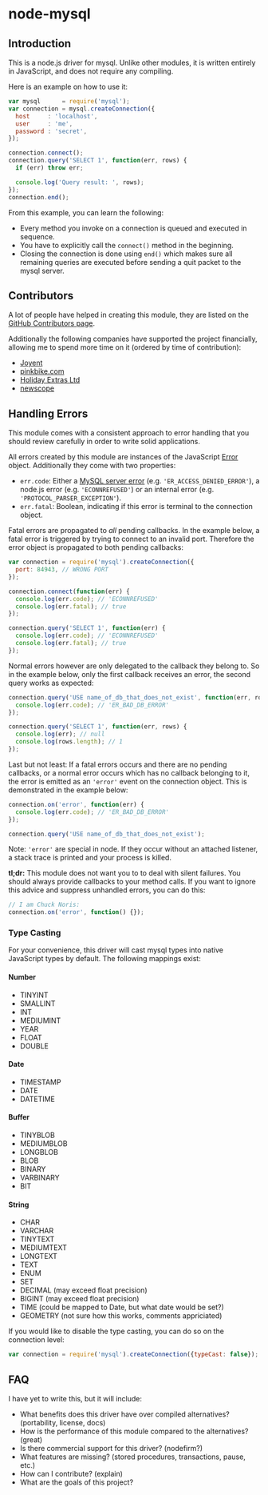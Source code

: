 # node-mysql

## Introduction

This is a node.js driver for mysql. Unlike other modules, it is written
entirely in JavaScript, and does not require any compiling.

Here is an example on how to use it:

```js
var mysql      = require('mysql');
var connection = mysql.createConnection({
  host     : 'localhost',
  user     : 'me',
  password : 'secret',
});

connection.connect();
connection.query('SELECT 1', function(err, rows) {
  if (err) throw err;

  console.log('Query result: ', rows);
});
connection.end();
```

From this example, you can learn the following:

* Every method you invoke on a connection is queued and executed in sequence.
* You have to explicitly call the `connect()` method in the beginning.
* Closing the connection is done using `end()` which makes sure all remaining
  queries are executed before sending a quit packet to the mysql server.

## Contributors

A lot of people have helped in creating this module, they are listed on the
[GitHub Contributors page][].

Additionally the following companies have supported the project financially,
allowing me to spend more time on it (ordered by time of contribution):

* [Joyent](http://www.joyent.com/)
* [pinkbike.com](http://pinkbike.com/)
* [Holiday Extras Ltd](http://pinkbike.com/)
* [newscope](http://newscope.com/)


[GitHub Contributors page]: https://github.com/felixge/node-mysql/graphs/contributors

## Handling Errors

This module comes with a consistent approach to error handling that you should
review carefully in order to write solid applications.

All errors created by this module are instances of the JavaScript [Error][]
object. Additionally they come with two properties:

* `err.code`: Either a [MySQL server error][] (e.g.
  `'ER_ACCESS_DENIED_ERROR'`), a node.js error (e.g. `'ECONNREFUSED'`) or an
  internal error (e.g.  `'PROTOCOL_PARSER_EXCEPTION'`).
* `err.fatal`: Boolean, indicating if this error is terminal to the connection
  object.

[Error]: https://developer.mozilla.org/en/JavaScript/Reference/Global_Objects/Error
[MySQL server error]: http://dev.mysql.com/doc/refman/5.5/en/error-messages-server.html

Fatal errors are propagated to *all* pending callbacks. In the example below, a
fatal error is triggered by trying to connect to an invalid port. Therefore the
error object is propagated to both pending callbacks:

```js
var connection = require('mysql').createConnection({
  port: 84943, // WRONG PORT
});

connection.connect(function(err) {
  console.log(err.code); // 'ECONNREFUSED'
  console.log(err.fatal); // true
});

connection.query('SELECT 1', function(err) {
  console.log(err.code); // 'ECONNREFUSED'
  console.log(err.fatal); // true
});
```

Normal errors however are only delegated to the callback they belong to.  So in
the example below, only the first callback receives an error, the second query
works as expected:

```js
connection.query('USE name_of_db_that_does_not_exist', function(err, rows) {
  console.log(err.code); // 'ER_BAD_DB_ERROR'
});

connection.query('SELECT 1', function(err, rows) {
  console.log(err); // null
  console.log(rows.length); // 1
});
```

Last but not least: If a fatal errors occurs and there are no pending
callbacks, or a normal error occurs which has no callback belonging to it, the
error is emitted as an `'error'` event on the connection object. This is
demonstrated in the example below:

```js
connection.on('error', function(err) {
  console.log(err.code); // 'ER_BAD_DB_ERROR'
});

connection.query('USE name_of_db_that_does_not_exist');
```

Note: `'error'` are special in node. If they occur without an attached
listener, a stack trace is printed and your process is killed.

**tl;dr:** This module does not want you to to deal with silent failures. You
should always provide callbacks to your method calls. If you want to ignore
this advice and suppress unhandled errors, you can do this:

```js
// I am Chuck Noris:
connection.on('error', function() {});
```

### Type Casting

For your convenience, this driver will cast mysql types into native JavaScript
types by default. The following mappings exist:

#### Number

* TINYINT
* SMALLINT
* INT
* MEDIUMINT
* YEAR
* FLOAT
* DOUBLE

#### Date

* TIMESTAMP
* DATE
* DATETIME

#### Buffer

* TINYBLOB
* MEDIUMBLOB
* LONGBLOB
* BLOB
* BINARY
* VARBINARY
* BIT

#### String

* CHAR
* VARCHAR
* TINYTEXT
* MEDIUMTEXT
* LONGTEXT
* TEXT
* ENUM
* SET
* DECIMAL (may exceed float precision)
* BIGINT (may exceed float precision)
* TIME (could be mapped to Date, but what date would be set?)
* GEOMETRY (not sure how this works, comments appriciated)

If you would like to disable the type casting, you can do so on the connection
level:

```js
var connection = require('mysql').createConnection({typeCast: false});
```

## FAQ

I have yet to write this, but it will include:

* What benefits does this driver have over compiled alternatives? (portability,
  license, docs)
* How is the performance of this module compared to the alternatives? (great)
* Is there commercial support for this driver? (nodefirm?)
* What features are missing? (stored procedures, transactions, pause, etc.)
* How can I contribute? (explain)
* What are the goals of this project?
